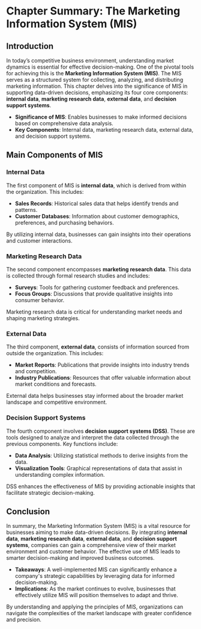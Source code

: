 # Chapter Summary: The Marketing Information System (MIS)

## Introduction
In today’s competitive business environment, understanding market dynamics is essential for effective decision-making. One of the pivotal tools for achieving this is the **Marketing Information System (MIS)**. The MIS serves as a structured system for collecting, analyzing, and distributing marketing information. This chapter delves into the significance of MIS in supporting data-driven decisions, emphasizing its four core components: **internal data**, **marketing research data**, **external data**, and **decision support systems**.

- **Significance of MIS**: Enables businesses to make informed decisions based on comprehensive data analysis.
- **Key Components**: Internal data, marketing research data, external data, and decision support systems.

## Main Components of MIS

### Internal Data
The first component of MIS is **internal data**, which is derived from within the organization. This includes:

- **Sales Records**: Historical sales data that helps identify trends and patterns.
- **Customer Databases**: Information about customer demographics, preferences, and purchasing behaviors.

By utilizing internal data, businesses can gain insights into their operations and customer interactions.

### Marketing Research Data
The second component encompasses **marketing research data**. This data is collected through formal research studies and includes:

- **Surveys**: Tools for gathering customer feedback and preferences.
- **Focus Groups**: Discussions that provide qualitative insights into consumer behavior.

Marketing research data is critical for understanding market needs and shaping marketing strategies.

### External Data
The third component, **external data**, consists of information sourced from outside the organization. This includes:

- **Market Reports**: Publications that provide insights into industry trends and competition.
- **Industry Publications**: Resources that offer valuable information about market conditions and forecasts.

External data helps businesses stay informed about the broader market landscape and competitive environment.

### Decision Support Systems
The fourth component involves **decision support systems (DSS)**. These are tools designed to analyze and interpret the data collected through the previous components. Key functions include:

- **Data Analysis**: Utilizing statistical methods to derive insights from the data.
- **Visualization Tools**: Graphical representations of data that assist in understanding complex information.

DSS enhances the effectiveness of MIS by providing actionable insights that facilitate strategic decision-making.

## Conclusion
In summary, the Marketing Information System (MIS) is a vital resource for businesses aiming to make data-driven decisions. By integrating **internal data**, **marketing research data**, **external data**, and **decision support systems**, companies can gain a comprehensive view of their market environment and customer behavior. The effective use of MIS leads to smarter decision-making and improved business outcomes.

- **Takeaways**: A well-implemented MIS can significantly enhance a company's strategic capabilities by leveraging data for informed decision-making.
- **Implications**: As the market continues to evolve, businesses that effectively utilize MIS will position themselves to adapt and thrive.

By understanding and applying the principles of MIS, organizations can navigate the complexities of the market landscape with greater confidence and precision.